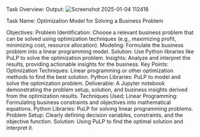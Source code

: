 Task Overview:
Output:
![Screenshot 2025-01-04 112418](https://github.com/user-attachments/assets/5efc7b4f-4b07-4825-8957-a6d6a22cea56)



Task Name: Optimization Model for Solving a Business Problem

Objectives:
Problem Identification: Choose a relevant business problem that can be solved using optimization techniques (e.g., maximizing profit, minimizing cost, resource allocation).
Modeling: Formulate the business problem into a linear programming model.
Solution: Use Python libraries like PuLP to solve the optimization problem.
Insights: Analyze and interpret the results, providing actionable insights for the business.
Key Points:
Optimization Techniques: Linear programming or other optimization methods to find the best solution.
Python Libraries: PuLP to model and solve the optimization problem.
Deliverable: A Jupyter notebook demonstrating the problem setup, solution, and business insights derived from the optimization results.
Techniques Used:
Linear Programming: Formulating business constraints and objectives into mathematical equations.
Python Libraries: PuLP for solving linear programming problems.
Problem Setup: Clearly defining decision variables, constraints, and the objective function.
Solution: Using PuLP to find the optimal solution and interpret it.
